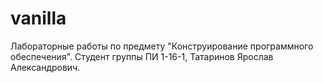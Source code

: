 # vanilla
Лабораторные работы по предмету "Конструирование программного обеспечения". 
Студент группы ПИ 1-16-1, Татаринов Ярослав Александрович.